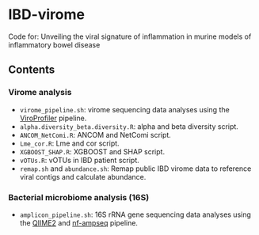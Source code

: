 # IBD-virome

Code for: Unveiling the viral signature of inflammation in murine models of inflammatory bowel disease

## Contents

### Virome analysis

- `virome_pipeline.sh`: virome sequencing data analyses using the [ViroProfiler](https://github.com/deng-lab/viroprofiler) pipeline.
- `alpha.diversity_beta.diversity.R`: alpha and beta diversity script.
- `ANCOM_NetComi.R`: ANCOM and NetComi script.
- `Lme_cor.R`: Lme and cor script.
- `XGBOOST_SHAP.R`: XGBOOST and SHAP script.
- `vOTUs.R`: vOTUs in IBD patient script.
- `remap.sh` and `abundance.sh`: Remap public IBD virome data to reference viral contigs and calculate abundance.

### Bacterial microbiome analysis (16S)

- `amplicon_pipeline.sh`: 16S rRNA gene sequencing data analyses using the [QIIME2](https://qiime2.org/) and [nf-ampseq](https://github.com/deng-lab/nf-ampseq) pipeline.
